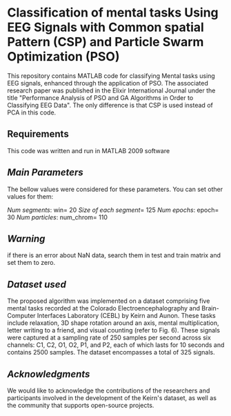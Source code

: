 # Classification of mental tasks Using EEG Signals with Common spatial Pattern (CSP) and Particle Swarm Optimization (PSO) 

This repository contains MATLAB code for classifying Mental tasks using EEG signals, enhanced through the application of PSO. The associated research paper was published in the Elixir International Journal under the title "Performance Analysis of PSO and GA Algorithms in Order to Classifying EEG Data". The only difference is that CSP is used instead of PCA in this code.

## Requirements

This code was written and run in MATLAB 2009 software

## *Main Parameters*

The bellow values were considered for these parameters. You can set other values for them:

*Num segments*: win= 20
*Size of each segment*= 125
*Num epochs*: epoch= 30
*Num particles*: num_chrom= 110    

## *Warning*

if there is an error about NaN data, search them in test and train matrix and set them to zero.

## *Dataset used*

The proposed algorithm was implemented on a dataset comprising five mental tasks recorded at the Colorado Electroencephalography and Brain-Computer Interfaces Laboratory (CEBL) by Keirn and Aunon. These tasks include relaxation, 3D shape rotation around an axis, mental multiplication, letter writing to a friend, and visual counting (refer to Fig. 6). These signals were captured at a sampling rate of 250 samples per second across six channels: C1, C2, O1, O2, P1, and P2, each of which lasts for 10 seconds and contains 2500 samples. The dataset encompasses a total of 325 signals.

## *Acknowledgments*

We would like to acknowledge the contributions of the researchers and participants involved in the development of the Keirn's dataset, as well as the community that supports open-source projects.
